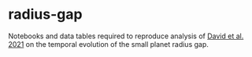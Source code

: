 # radius-gap
Notebooks and data tables required to reproduce analysis of [David et al. 2021](https://arxiv.org/abs/2011.09894) on the temporal evolution of the small planet radius gap.
